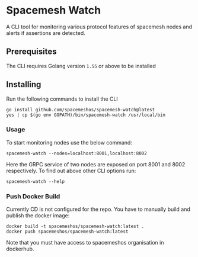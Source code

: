 # Spacemesh Watch

A CLI tool for monitoring various protocol features of spacemesh nodes and alerts if assertions are detected.

## Prerequisites

The CLI requires Golang version `1.55` or above to be installed

## Installing

Run the following commands to install the CLI

```
go install github.com/spacemeshos/spacemesh-watch@latest
yes | cp $(go env GOPATH)/bin/spacemesh-watch /usr/local/bin
```

### Usage

To start monitoring nodes use the below command:

```
spacemesh-watch --nodes=localhost:8001,localhost:8002 
```

Here the GRPC service of two nodes are exposed on port 8001 and 8002 respectively. To find out above other CLI options run:

```
spacemesh-watch --help
```

### Push Docker Build

Currently CD is not configured for the repo. You have to manually build and publish the docker image:

```
docker build -t spacemeshos/spacemesh-watch:latest .
docker push spacemeshos/spacemesh-watch:latest
```

Note that you must have access to spacemeshos organisation in dockerhub.